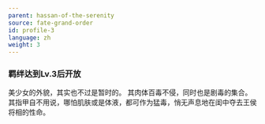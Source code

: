 ```yaml
---
parent: hassan-of-the-serenity
source: fate-grand-order
id: profile-3
language: zh
weight: 3
---
```


### 羁绊达到Lv.3后开放

美少女的外貌，其实也不过是暂时的。
其肉体百毒不侵，同时也是剧毒的集合。
其指甲自不用说，哪怕肌肤或是体液，都可作为猛毒，悄无声息地在闺中夺去王侯将相的性命。
